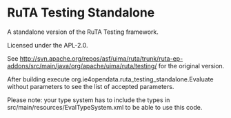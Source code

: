 RuTA Testing Standalone
=======================

A standalone version of the RuTA Testing framework.

Licensed under the APL-2.0.

See http://svn.apache.org/repos/asf/uima/ruta/trunk/ruta-ep-addons/src/main/java/org/apache/uima/ruta/testing/ for the original version.

After building execute org.ie4opendata.ruta_testing_standalone.Evaluate without parameters to see the list of accepted parameters.

Please note: your type system has to include the types in src/main/resources/EvalTypeSystem.xml to be able to use this code.
